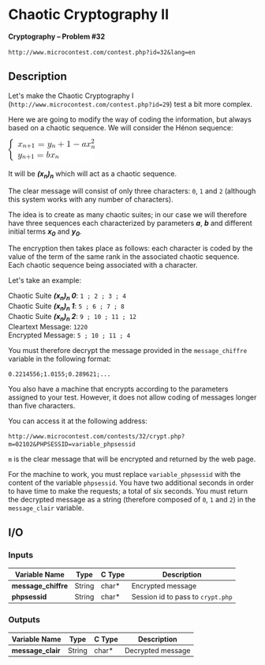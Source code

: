 # Chaotic Cryptography II

**Cryptography – Problem #32**

`http://www.microcontest.com/contest.php?id=32&lang=en`


## Description

Let's make the Chaotic Cryptography I
(`http://www.microcontest.com/contest.php?id=29`) test a bit more complex.

Here we are going to modify the way of coding the information, but always based
on a chaotic sequence. We will consider the Hénon sequence:

<img src="./extra/00.png" alt="\left\{\begin{array}{l} x_{n+1}=y_n+1-ax_n^2 \\ y_{n+1}=bx_n \end{array}\right.">

It will be ***(x<sub>n</sub>)<sub>n</sub>*** which will act as a chaotic sequence.

The clear message will consist of only three characters: `0`, `1` and `2`
(although this system works with any number of characters).

The idea is to create as many chaotic suites; in our case we will therefore have
three sequences each characterized by parameters ***a***, ***b*** and different
initial terms ***x<sub>0</sub>*** and ***y<sub>0</subsub>***.

The encryption then takes place as follows: each character is coded by the value
of the term of the same rank in the associated chaotic sequence. Each chaotic
sequence being associated with a character.

Let's take an example:

Chaotic Suite ***(x<sub>n</sub>)<sub>n</sub> 0***: `1 ; 2 ; 3 ; 4`<br>
Chaotic Suite ***(x<sub>n</sub>)<sub>n</sub> 1***: `5 ; 6 ; 7 ; 8`<br>
Chaotic Suite ***(x<sub>n</sub>)<sub>n</sub> 2***: `9 ; 10 ; 11 ; 12`<br>
Cleartext Message: `1220`<br>
Encrypted Message: `5 ; 10 ; 11 ; 4`

You must therefore decrypt the message provided in the `message_chiffre`
variable in the following format:

```text
0.2214556;1.0155;0.289621;...
```

You also have a machine that encrypts according to the parameters assigned to
your test. However, it does not allow coding of messages longer than five
characters.

You can access it at the following address:

```text
http://www.microcontest.com/contests/32/crypt.php?m=02102&PHPSESSID=variable_phpsessid
```

`m` is the clear message that will be encrypted and returned by the web page.

For the machine to work, you must replace `variable_phpsessid` with the content
of the variable `phpsessid`. You have two additional seconds in order to have
time to make the requests; a total of six seconds. You must return the decrypted
message as a string (therefore composed of `0`, `1` and `2`) in the
`message_clair` variable.


## I/O

### Inputs

| Variable Name       | Type   | C Type | Description                       |
| ------------------- | ------ | ------ | --------------------------------- |
| **message_chiffre** | String | char*  | Encrypted message                 |
| **phpsessid**       | String | char*  | Session id to pass to `crypt.php` |

### Outputs

| Variable Name     | Type   | C Type | Description       |
| ----------------- | ------ | ------ | ----------------- |
| **message_clair** | String | char*  | Decrypted message |
